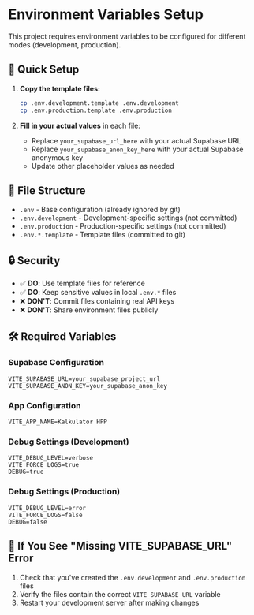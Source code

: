 # Environment Variables Setup

This project requires environment variables to be configured for different modes (development, production).

## 🔧 Quick Setup

1. **Copy the template files:**
   ```bash
   cp .env.development.template .env.development
   cp .env.production.template .env.production
   ```

2. **Fill in your actual values** in each file:
   - Replace `your_supabase_url_here` with your actual Supabase URL
   - Replace `your_supabase_anon_key_here` with your actual Supabase anonymous key
   - Update other placeholder values as needed

## 📁 File Structure

- `.env` - Base configuration (already ignored by git)
- `.env.development` - Development-specific settings (not committed)
- `.env.production` - Production-specific settings (not committed) 
- `.env.*.template` - Template files (committed to git)

## 🔒 Security

- ✅ **DO**: Use template files for reference
- ✅ **DO**: Keep sensitive values in local `.env.*` files
- ❌ **DON'T**: Commit files containing real API keys
- ❌ **DON'T**: Share environment files publicly

## 🛠️ Required Variables

### Supabase Configuration
```env
VITE_SUPABASE_URL=your_supabase_project_url
VITE_SUPABASE_ANON_KEY=your_supabase_anon_key
```

### App Configuration  
```env
VITE_APP_NAME=Kalkulator HPP
```

### Debug Settings (Development)
```env
VITE_DEBUG_LEVEL=verbose
VITE_FORCE_LOGS=true
DEBUG=true
```

### Debug Settings (Production)
```env
VITE_DEBUG_LEVEL=error
VITE_FORCE_LOGS=false
DEBUG=false
```

## 🚨 If You See "Missing VITE_SUPABASE_URL" Error

1. Check that you've created the `.env.development` and `.env.production` files
2. Verify the files contain the correct `VITE_SUPABASE_URL` variable
3. Restart your development server after making changes
